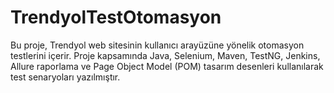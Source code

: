 # TrendyolTestOtomasyon

Bu proje, Trendyol web sitesinin kullanıcı arayüzüne yönelik otomasyon testlerini içerir. Proje kapsamında Java, Selenium, Maven, TestNG, Jenkins, Allure raporlama ve Page Object Model (POM) tasarım desenleri kullanılarak test senaryoları yazılmıştır. 

